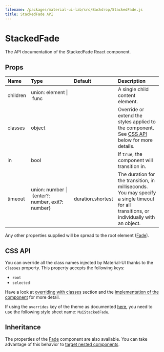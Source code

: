 ```yaml
---
filename: /packages/material-ui-lab/src/Backdrop/StackedFade.js
title: StackedFade API
---
```


<!--- This documentation is automatically generated, do not try to edit it. -->

# StackedFade

<p class="description">The API documentation of the StackedFade React component.</p>



## Props

| Name | Type | Default | Description |
|:-----|:-----|:--------|:------------|
| <span class="prop-name">children</span> | <span class="prop-type">union:&nbsp;element&nbsp;&#124;<br>&nbsp;func<br> |   | A single child content element. |
| <span class="prop-name">classes</span> | <span class="prop-type">object |   | Override or extend the styles applied to the component. See [CSS API](#css-api) below for more details. |
| <span class="prop-name">in</span> | <span class="prop-type">bool |   | If `true`, the component will transition in. |
| <span class="prop-name">timeout</span> | <span class="prop-type">union:&nbsp;number&nbsp;&#124;<br>&nbsp;{enter?: number, exit?: number}<br> | <span class="prop-default">duration.shortest</span> | The duration for the transition, in milliseconds. You may specify a single timeout for all transitions, or individually with an object. |

Any other properties supplied will be spread to the root element ([Fade](/api/fade)).

## CSS API

You can override all the class names injected by Material-UI thanks to the `classes` property.
This property accepts the following keys:
- `root`
- `selected`

Have a look at [overriding with classes](/customization/overrides#overriding-with-classes) section
and the [implementation of the component](https://github.com/mui-org/material-ui/tree/master/packages/material-ui-lab/src/Backdrop/StackedFade.js)
for more detail.

If using the `overrides` key of the theme as documented
[here](/customization/themes#customizing-all-instances-of-a-component-type),
you need to use the following style sheet name: `MuiStackedFade`.

## Inheritance

The properties of the [Fade](/api/fade) component are also available.
You can take advantage of this behavior to [target nested components](/guides/api#spread).

